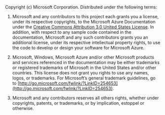 ﻿Copyright (c) Microsoft Corporation.  Distributed under the following terms:
 
1. Microsoft and any contributors to this project each grants you a license, under its respective copyrights, to the Microsoft Azure Documentation under the [Creative Commons Attribution 3.0 United States License](http://creativecommons.org/licenses/by/3.0/us/legalcode).  In addition, with respect to any sample code contained in the documentation, Microsoft and any such contributors grants you an additional license, under its respective intellectual property rights, to use the code to develop or design your software for Microsoft Azure.
 
2.  Microsoft, Windows, Microsoft Azure and/or other Microsoft products and services referenced in the documentation may be either trademarks or registered trademarks of Microsoft in the United States and/or other countries. This license does not grant you rights to use any names, logos, or trademarks. For Microsoft’s general trademark guidelines, go to [http://go.microsoft.com/fwlink/?LinkID=254653](http://go.microsoft.com/fwlink/?LinkID=254653).
 
3.  Microsoft and any contributors reserves all others rights, whether under copyrights, patents, or trademarks, or by implication, estoppel or otherwise.
